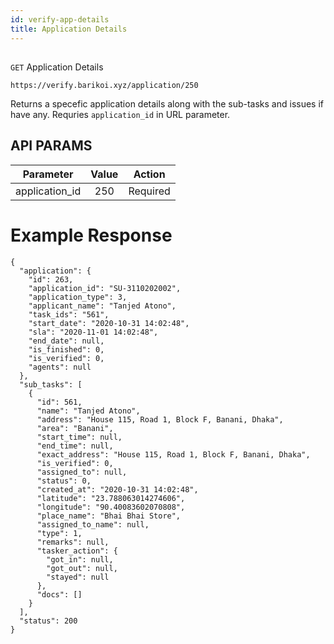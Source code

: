 ```yaml
---
id: verify-app-details
title: Application Details
---
```


##
```GET``` Application Details

```
https://verify.barikoi.xyz/application/250
```
Returns a specefic application details along with the sub-tasks and issues if have any. Requries `application_id` in URL parameter.

## API PARAMS

| Parameter       | Value         | Action         |
| -------------   |:-------------:| -------------  |
| application_id  | 250           | Required       |

# Example Response

```
{
  "application": {
    "id": 263,
    "application_id": "SU-3110202002",
    "application_type": 3,
    "applicant_name": "Tanjed Atono",
    "task_ids": "561",
    "start_date": "2020-10-31 14:02:48",
    "sla": "2020-11-01 14:02:48",
    "end_date": null,
    "is_finished": 0,
    "is_verified": 0,
    "agents": null
  },
  "sub_tasks": [
    {
      "id": 561,
      "name": "Tanjed Atono",
      "address": "House 115, Road 1, Block F, Banani, Dhaka",
      "area": "Banani",
      "start_time": null,
      "end_time": null,
      "exact_address": "House 115, Road 1, Block F, Banani, Dhaka",
      "is_verified": 0,
      "assigned_to": null,
      "status": 0,
      "created_at": "2020-10-31 14:02:48",
      "latitude": "23.788063014274606",
      "longitude": "90.40083602070808",
      "place_name": "Bhai Bhai Store",
      "assigned_to_name": null,
      "type": 1,
      "remarks": null,
      "tasker_action": {
        "got_in": null,
        "got_out": null,
        "stayed": null
      },
      "docs": []
    }
  ],
  "status": 200
}
```